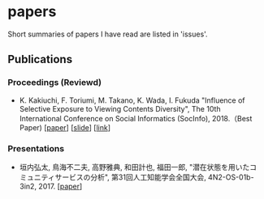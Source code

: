 # papers

Short summaries of papers I have read are listed in 'issues'.<br>

## Publications
### Proceedings (Reviewd)
- K. Kakiuchi, F. Toriumi, M. Takano, K. Wada, I. Fukuda
"Influence of Selective Exposure to Viewing Contents Diversity", The 10th International Conference on Social Informatics (SocInfo), 2018.（Best Paper) [[paper](https://arxiv.org/pdf/1807.08744.pdf)] [[slide](https://socinfo2018.hse.ru/)] [[link](https://www.cyberagent.co.jp/news/detail/id=22397)]

### Presentations
- 垣内弘太, 鳥海不二夫, 高野雅典, 和田計也, 福田一郎, "潜在状態を用いたコミュニティサービスの分析", 第31回人工知能学会全国大会, 4N2-OS-01b-3in2, 2017. [[paper](https://kaigi.org/jsai/webprogram/2017/pdf/928.pdf)]
